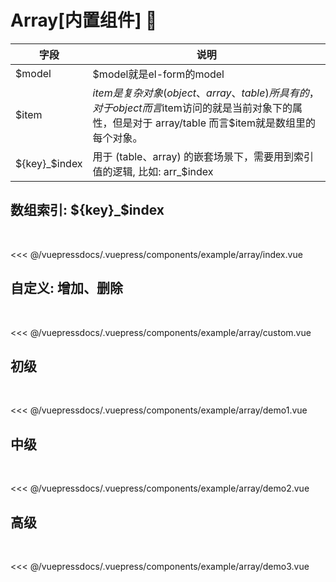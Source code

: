 
# Array[内置组件] 🌟

字段|说明
-|-
$model| $model就是el-form的model
$item| $item是复杂对象(object、array、table)所具有的， 对于object而言$item访问的就是当前对象下的属性，但是对于 array/table 而言$item就是数组里的每个对象。
${key}_$index| 用于 (table、array) 的嵌套场景下，需要用到索引值的逻辑, 比如: arr\_$index

## 数组索引: ${key}_$index
  

<demo-block>
<example-array-index slot="source"/>
<<< @/vuepressdocs/.vuepress/components/example/array/index.vue
</demo-block>


## 自定义: 增加、删除
  

<demo-block>
<example-array-custom slot="source"/>
<<< @/vuepressdocs/.vuepress/components/example/array/custom.vue
</demo-block>

## 初级
  

<demo-block>
<example-array-demo1 slot="source"/>
<<< @/vuepressdocs/.vuepress/components/example/array/demo1.vue
</demo-block>


## 中级
  

<demo-block>
<example-array-demo2 slot="source"/>
<<< @/vuepressdocs/.vuepress/components/example/array/demo2.vue
</demo-block>


## 高级
  

<demo-block>
<example-array-demo3 slot="source"/>
<<< @/vuepressdocs/.vuepress/components/example/array/demo3.vue
</demo-block>

 
